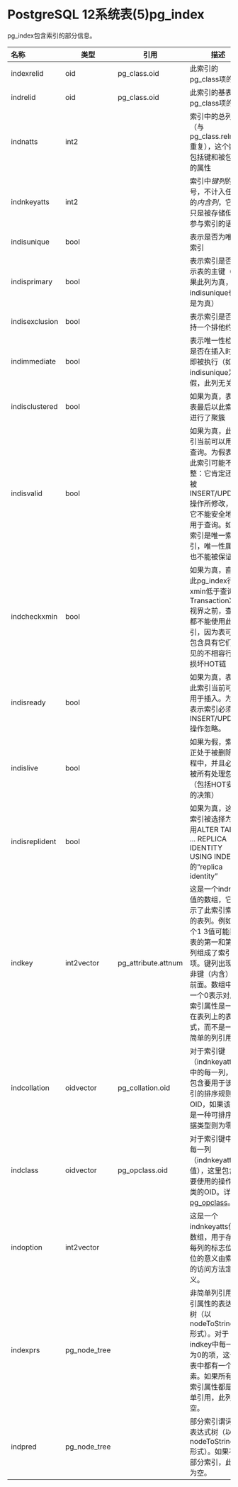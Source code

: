 # PostgreSQL 12系统表(5)pg_index

pg_index包含索引的部分信息。

| 名称             | 类型           | 引用                  | 描述                                                         |
| :--------------- | -------------- | --------------------- | ------------------------------------------------------------ |
| indexrelid     | oid          | pg_class.oid        | 此索引的pg_class项的OID                                    |
| indrelid       | oid          | pg_class.oid        | 此索引的基表的pg_class项的OID                              |
| indnatts       | int2         |                       | 索引中的总列数（与pg_class.relnatts重复），这个数目包括键和被包括的属性 |
| indnkeyatts    | int2         |                       | 索引中*键列*的编号，不计入任何的*内含列*，它们只是被存储但不参与索引的语义 |
| indisunique    | bool         |                       | 表示是否为唯一索引                                           |
| indisprimary   | bool         |                       | 表示索引是否表示表的主键（如果此列为真，indisunique也总是为真） |
| indisexclusion | bool         |                       | 表示索引是否支持一个排他约束                                 |
| indimmediate   | bool         |                       | 表示唯一性检查是否在插入时立即被执行（如果indisunique为假，此列无关） |
| indisclustered | bool         |                       | 如果为真，表示表最后以此索引进行了聚簇                       |
| indisvalid     | bool         |                       | 如果为真，此索引当前可以用于查询。为假表示此索引可能不完整：它肯定还在被INSERT/UPDATE操作所修改，但它不能安全地被用于查询。如果索引是唯一索引，唯一性属性也不能被保证。 |
| indcheckxmin   | bool         |                       | 如果为真，直到此pg_index行的xmin低于查询的TransactionXmin视界之前，查询都不能使用此索引，因为表可能包含具有它们可见的不相容行的损坏HOT链 |
| indisready     | bool         |                       | 如果为真，表示此索引当前可以用于插入。为假表示索引必须被INSERT/UPDATE操作忽略。 |
| indislive      | bool         |                       | 如果为假，索引正处于被删除过程中，并且必须被所有处理忽略（包括HOT安全的决策） |
| indisreplident | bool         |                       | 如果为真，这个索引被选择为使用ALTER TABLE ... REPLICA IDENTITY USING  INDEX ...的“replica  identity” |
| indkey         | int2vector   | pg_attribute.attnum | 这是一个indnatts值的数组，它表示了此索引索引的表列。例如一个1  3值可能表示表的第一和第三列组成了索引项。键列出现在非键（内含）列前面。数组中的一个0表示对应的索引属性是一个在表列上的表达式，而不是一个简单的列引用。 |
| indcollation   | oidvector    | pg_collation.oid    | 对于索引键（indnkeyatts值）中的每一列，这包含要用于该索引的排序规则的OID，如果该列不是一种可排序数据类型则为零。 |
| indclass       | oidvector    | pg_opclass.oid      | 对于索引键中的每一列（indnkeyatts值），这里包含了要使用的操作符类的OID。详见[pg_opclass](catalog-pg-opclass.html)。 |
| indoption      | int2vector   |                       | 这是一个indnkeyatts值的数组，用于存储每列的标志位。位的意义由索引的访问方法定义。 |
| indexprs       | pg_node_tree |                       | 非简单列引用索引属性的表达式树（以nodeToString()形式）。对于indkey中每一个为0的项，这个列表中都有一个元素。如果所有的索引属性都是简单引用，此列为空。 |
| indpred        | pg_node_tree |                       | 部分索引谓词的表达式树（以nodeToString()形式）。如果不是部分索引，此列为空。 |
